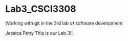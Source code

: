 # Lab3_CSCI3308
Working with git in the 3rd lab of software development

Jessica Petty
This is our Lab 3!!
